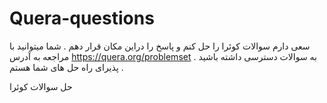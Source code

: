 # Quera-questions
سعی دارم سوالات کوئرا را حل کنم و پاسخ را دراین مکان قرار دهم .
شما میتوانید با مراجعه به آدرس https://quera.org/problemset به سوالات دسترسی داشته باشید .
پذیرای راه حل های شما هستم .



حل سوالات کوئرا
